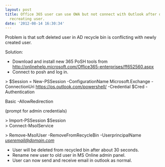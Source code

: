 ```yaml
---
layout: post
title: Office 365 user can use OWA but not connect with Outlook after deleting and
  recreating user.
date: '2012-08-14 16:30:34'
---
```


Problem is that soft deleted user in AD recycle bin is conflicting with newly created user.  
  
Solution:  
  
* Download and install new 365 PoSH tools from http://onlinehelp.microsoft.com/Office365-enterprises/ff652560.aspx  
* Connect to posh and log in.  
  
&gt; $Session = New-PSSession -ConfigurationName Microsoft.Exchange -ConnectionUri https://ps.outlook.com/powershell/ -Credential $Cred -Authentication  
  
Basic -AllowRedirection  
  
(prompt for admin credentials)  
  
&gt; Import-PSSession $Session  
&gt; Connect-MsolService  
  
&gt; Remove-MsolUser -RemoveFromRecycleBin -UserprincipalName *useremail@domain.com*  
  
* User will be deleted from recycled bin after about 30 seconds.  
* Rename new user to old user in MS Online admin panel.  
* User can now send and receive email in outlook as normal.